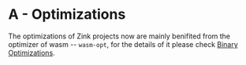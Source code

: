 # A - Optimizations

The optimizations of Zink projects now are mainly benifited from
the optimizer of wasm -- `wasm-opt`, for the details of it please
check [Binary Optimizations][binaryen-optimizations].

[binaryen-optimizations]: https://github.com/WebAssembly/binaryen#binaryen-optimizations

